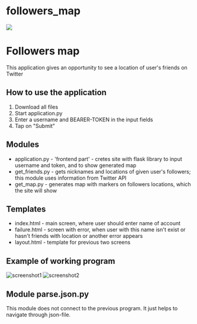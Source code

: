 # followers_map
<a href="https://twitter.com"><img src="https://img.icons8.com/color/48/000000/twitter--v1.png"/></a>
# Followers map
This application gives an opportunity to see a location of user's friends on Twitter

## How to use the application
1. Download all files
2. Start application.py
3. Enter a username and BEARER-TOKEN in the input fields
4. Tap on "Submit"

## Modules
* application.py - 'frontend part' - cretes site with flask library to input username and token, and to show generated map
* get_friends.py - gets nicknames and locations of given user's followers; this module uses information from Twitter API
* get_map.py - generates map with markers on followers locations, which the site will show

## Templates
* index.html - main screen, where user should enter name of account
* failure.html - screen with error, when user with this name isn't exist or hasn't friends with location or another error appears
* layout.html - template for previous two screens

## Example of working program
![screenshot1](https://user-images.githubusercontent.com/71673095/109715621-8de33080-7bac-11eb-8be4-70f61a7a31bc.png)
![screenshot2](https://user-images.githubusercontent.com/71673095/109715627-90458a80-7bac-11eb-8f07-833893c2e2be.png)

## Module parse.json.py
This module does not connect to the previous program. It just helps to navigate through json-file.
